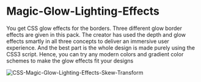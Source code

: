 # Magic-Glow-Lighting-Effects

You get CSS glow effects for the borders. Three different glow border effects are given in this pack. The creator has used the depth and glow effects smartly in all three concepts to deliver an immersive user experience. And the best part is the whole design is made purely using the CSS3 script. Hence, you can try any modern colors and gradient color schemes to make the glow effects fit your designs


![CSS-Magic-Glow-Lighting-Effects-Skew-Transform](https://user-images.githubusercontent.com/82109268/129258106-ccc0a281-b8f5-48d3-a5be-9e2213b033d0.jpg)
